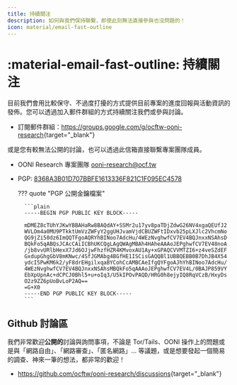 ```yaml
---
title: 持續關注
description: 如何與我們保持聯繫，即使此刻無法直接參與也沒問題的！
icon: material/email-fast-outline
---
```


# :material-email-fast-outline: 持續關注

目前我們會用比較保守、不過度打擾的方式提供目前專案的進度回報與活動資訊的發佈。您可以透過加入郵件群組的方式持續關注我們或參與討論。

- 訂閱郵件群組：<https://groups.google.com/g/ocftw-ooni-research>{target="_blank"}

或是您有較無法公開的討論，也可以透過此信箱直接聯繫專案團隊成員。

- OONI Research 專案團隊 <ooni-research@ocf.tw>
- PGP: [8368A3B01D707BBFE1613336F821C1F095EC4578](./assets/8368A3B01D707BBFE1613336F821C1F095EC4578.asc)

    ??? quote "PGP 公開金鑰檔案"

        ```plain
        -----BEGIN PGP PUBLIC KEY BLOCK-----

        mDMEZ8cTUhYJKwYBBAHaRw8BAQdAY+SSMr2u17yv8paTDjZdwG26NV4xgaQEUfJ2
        WVLOm4a0MU9PTkktUmVzZWFyY2ggUHJvamVjdCBUZWFtIDxvb25pLXJlc2VhcmNo
        QG9jZi50dz6ImQQTFgoAQRYhBINoo7AdcHu/4WEzNvghwfCV7EV4BQJnxxNSAhsD
        BQkFo5qABQsJCAcCAiICBhUKCQgLAgQWAgMBAh4HAheAAAoJEPghwfCV7EV48noA
        /jb8vvURlbHexX7Jd6OJjwFhzfHZR4KMvoxAU1Ay+xGPAQCVVMTZI6+z4veSZdEF
        GxdupGhgGbV8mKNwc/4SfJGMAbg4BGfHE1ISCisGAQQBl1UBBQEBB0B7DhJB4X54
        ydcI5PwKM6k2/yF8drEHgilxqaBYCohCcAMBCAeIfgQYFgoAJhYhBINoo7AdcHu/
        4WEzNvghwfCV7EV4BQJnxxNSAhsMBQkFo5qAAAoJEPghwfCV7EV4L/0BAJP859VY
        EbXpUpnAc+dCPCJ0Bhl5+u+oIq3/U5kIPOvPAQD/HRG0h8ejyIQ8RqVCzB/HxyDs
        O2z9ZZ6pUoBvLoP2AQ==
        =G+X0
        -----END PGP PUBLIC KEY BLOCK-----
        ```

## Github 討論區

我們非常歡迎**公開的**討論與詢問事項，不論是 Tor/Tails、OONI 操作上的問題或是與「網路自由」、「網路審查」、「匿名網路」... 等議題，或是想要發起一個簡易的調查、神來一筆的想法，都非常的歡迎！

- <https://github.com/ocftw/ooni-research/discussions>{target="_blank"}

